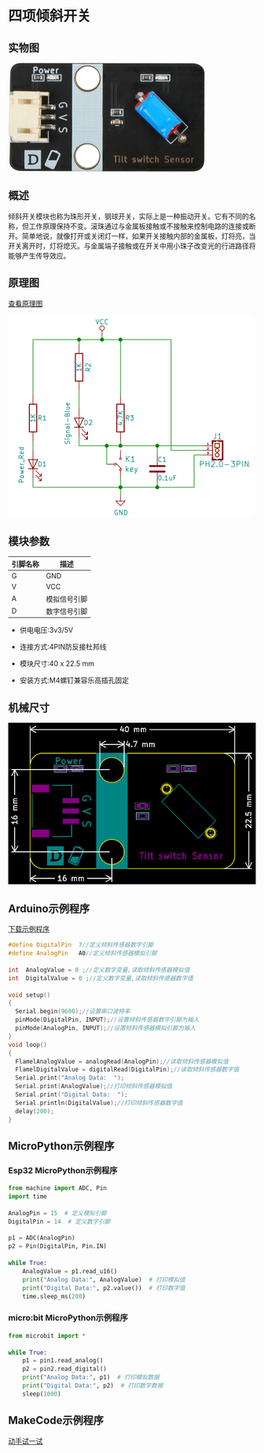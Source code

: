 # 四项倾斜开关

## 实物图

![实物图](picture/tilt_switch_sensor.png)

## 概述

倾斜开关模块也称为珠形开关，钢球开关，实际上是一种振动开关。它有不同的名称，但工作原理保持不变。滚珠通过与金属板接触或不接触来控制电路的连接或断开。简单地说，就像打开或关闭灯一样，如果开关接触内部的金属板，灯将亮，当开关离开时，灯将熄灭。与金属端子接触或在开关中用小珠子改变光的行进路径将能够产生传导效应。

## 原理图

[查看原理图](zh-cn\ph2.0_sensors\sensors\tilt_switch_sensor\tilt_switch_sensor_schematic.pdf ':ignore')

![原理图](picture/tilt_switch_sensor_schematic.png)

## 模块参数

| 引脚名称 | 描述         |
| -------- | ------------ |
| G        | GND          |
| V        | VCC          |
| A        | 模拟信号引脚 |
| D        | 数字信号引脚 |

- 供电电压:3v3/5V

- 连接方式:4PIN防反接杜邦线

- 模块尺寸:40 x 22.5 mm

- 安装方式:M4螺钉兼容乐高插孔固定

## 机械尺寸

![机械尺寸图](picture/tilt_switch_sensor_assembly.png)

## Arduino示例程序

 [下载示例程序](zh-cn\ph2.0_sensors\sensors\tilt_switch_sensor\tilt_switch_sensor.zip ':ignore')

```c++
#define DigitalPin  7//定义倾斜传感器数字引脚
#define AnalogPin   A0//定义倾斜传感器模拟引脚

int  AnalogValue = 0 ;//定义数字变量,读取倾斜传感器模拟值
int  DigitalValue = 0 ;//定义数字变量,读取倾斜传感器数字值

void setup()
{
  Serial.begin(9600);//设置串口波特率
  pinMode(DigitalPin, INPUT);//设置倾斜传感器数字引脚为输入
  pinMode(AnalogPin, INPUT);//设置倾斜传感器模拟引脚为输入
}
void loop()
{
  FlamelAnalogValue = analogRead(AnalogPin);//读取倾斜传感器模拟值
  FlamelDigitalValue = digitalRead(DigitalPin);//读取倾斜传感器数字值
  Serial.print("Analog Data:  ");
  Serial.print(AnalogValue);//打印倾斜传感器模拟值
  Serial.print("Digital Data:  ");
  Serial.println(DigitalValue);//打印倾斜传感器数字值
  delay(200);
}
```

## MicroPython示例程序

### Esp32 MicroPython示例程序

```python
from machine import ADC, Pin
import time

AnalogPin = 15  # 定义模拟引脚
DigitalPin = 14  # 定义数字引脚

p1 = ADC(AnalogPin)
p2 = Pin(DigitalPin, Pin.IN)

while True:
    AnalogValue = p1.read_u16()
    print("Analog Data:", AnalogValue)  # 打印模拟值
    print("Digital Data:", p2.value())  # 打印数字值
    time.sleep_ms(200)
```

### micro:bit MicroPython示例程序

```python
from microbit import *

while True:
    p1 = pin1.read_analog()
    p2 = pin2.read_digital()
    print("Analog Data:", p1)  # 打印模拟数据
    print("Digital Data:", p2)  # 打印数字数据
    sleep(1000)
```

## MakeCode示例程序

<a href="https://makecode.microbit.org/_5Roamecfp27z">动手试一试</a>
